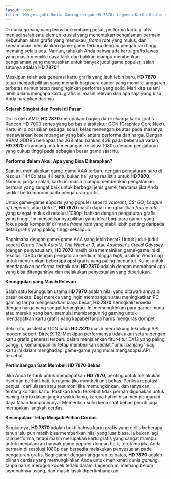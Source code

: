 ```yaml
---
layout: post
title: "Menjelajahi Dunia Gaming dengan HD 7870: Legenda Kartu Grafis yang Tak Lekang Waktu"
---
```


Di dunia *gaming* yang terus berkembang pesat, performa kartu grafis menjadi salah satu elemen krusial yang menentukan pengalaman bermain. Kebutuhan akan grafis yang memukau, *frame rate* yang mulus, dan kemampuan menjalankan game-game terbaru dengan pengaturan tinggi memang selalu ada. Namun, tahukah Anda bahwa ada kartu grafis lawas yang masih memiliki daya tarik dan bahkan mampu memberikan pengalaman yang memuaskan untuk banyak judul game populer, salah satunya adalah **HD 7870**?

Meskipun telah ada generasi kartu grafis yang jauh lebih baru, **HD 7870** tetap menjadi pilihan yang menarik bagi para gamer yang memiliki anggaran terbatas namun tetap menginginkan performa yang solid. Mari kita selami lebih dalam mengapa kartu grafis ini masih relevan dan apa saja yang bisa Anda harapkan darinya.

**Sejarah Singkat dan Posisi di Pasar**

Dirilis oleh AMD, **HD 7870** merupakan bagian dari keluarga kartu grafis Radeon HD 7000 series yang berbasis arsitektur GCN (Graphics Core Next). Kartu ini diposisikan sebagai solusi kelas menengah ke atas pada masanya, menawarkan keseimbangan yang baik antara performa dan harga. Dengan VRAM GDDR5 berkapasitas 2GB atau bahkan 4GB pada beberapa varian, **HD 7870** dirancang untuk menangani resolusi 1080p dengan pengaturan yang cukup tinggi pada sebagian besar game saat itu.

**Performa dalam Aksi: Apa yang Bisa Diharapkan?**

Saat ini, menjalankan game-game AAA terbaru dengan pengaturan *ultra* di resolusi 1440p atau 4K tentu bukan hal yang realistis untuk **HD 7870**. Namun, jangan salah, kartu ini masih mampu memberikan pengalaman bermain yang sangat baik untuk berbagai jenis game, terutama jika Anda sedikit berkompromi pada pengaturan grafis.

Untuk game-game eSports yang populer seperti *Valorant*, *CS: GO*, *League of Legends*, atau *Dota 2*, **HD 7870** masih dapat menghasilkan *frame rate* yang sangat mulus di resolusi 1080p, bahkan dengan pengaturan grafis yang tinggi. Ini menjadikannya pilihan yang ideal bagi para gamer yang fokus pada kompetitif di mana *frame rate* yang stabil lebih penting daripada detail grafis yang paling tinggi sekalipun.

Bagaimana dengan game-game AAA yang lebih berat? Untuk judul-judul seperti *Grand Theft Auto V*, *The Witcher 3*, atau *Assassin's Creed Odyssey* (dengan penyesuaian), **HD 7870** masih bisa memainkan game-game ini di resolusi 1080p dengan pengaturan medium hingga *high*, asalkan Anda siap untuk menurunkan beberapa opsi grafis yang paling menuntut. Kunci untuk mendapatkan performa terbaik dari **HD 7870** adalah dengan memahami apa yang bisa ditanganinya dan melakukan penyesuaian yang diperlukan.

**Keunggulan yang Masih Relevan**

Salah satu keunggulan utama **HD 7870** adalah nilai yang ditawarkannya di pasar bekas. Bagi mereka yang ingin membangun atau meningkatkan PC gaming tanpa mengeluarkan biaya besar, **HD 7870** seringkali tersedia dengan harga yang sangat terjangkau. Ini memungkinkan para gamer muda atau mereka yang baru memulai membangun rig gaming untuk mendapatkan kartu grafis yang kapabel tanpa harus menguras dompet.

Selain itu, arsitektur GCN pada **HD 7870** masih mendukung teknologi API modern seperti DirectX 12. Meskipun performanya tidak akan setara dengan kartu grafis generasi terbaru dalam menjalankan fitur-fitur DX12 yang paling canggih, kemampuan ini tetap memberikan sedikit "umur panjang" bagi kartu ini dalam menghadapi game-game yang mulai mengadopsi API tersebut.

**Pertimbangan Saat Membeli HD 7870 Bekas**

Jika Anda tertarik untuk mendapatkan **HD 7870**, penting untuk melakukan riset dan berhati-hati, terutama jika membeli unit bekas. Periksa reputasi penjual, cari ulasan atau testimoni jika memungkinkan, dan tanyakan tentang kondisi kartu. Pastikan kartu tersebut tidak pernah digunakan untuk *mining* kripto dalam jangka waktu lama, karena hal ini bisa mempengaruhi daya tahan komponennya. Memeriksa suhu kerja saat beban penuh juga merupakan langkah cerdas.

**Kesimpulan: Tetap Menjadi Pilihan Cerdas**

Singkatnya, **HD 7870** adalah bukti bahwa kartu grafis yang dirilis beberapa tahun lalu pun masih bisa memberikan nilai yang luar biasa. Ia bukan lagi raja performa, tetapi masih merupakan kartu grafis yang sangat mampu untuk menjalankan banyak game populer dengan baik, terutama jika Anda bermain di resolusi 1080p dan bersedia melakukan penyesuaian pada pengaturan grafis. Bagi gamer dengan anggaran terbatas, **HD 7870** adalah pilihan cerdas yang memungkinkan Anda untuk menikmati dunia *gaming* tanpa harus merogoh kocek terlalu dalam. Legenda ini memang belum sepenuhnya usang, dan masih layak dipertimbangkan.
